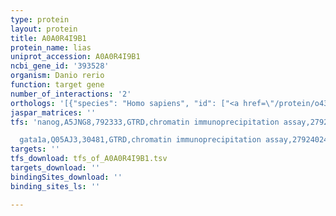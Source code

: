 ```yaml
---
type: protein
layout: protein
title: A0A0R4I9B1
protein_name: lias
uniprot_accession: A0A0R4I9B1
ncbi_gene_id: '393528'
organism: Danio rerio
function: target gene
number_of_interactions: '2'
orthologs: '[{"species": "Homo sapiens", "id": ["<a href=\"/protein/o43766\">O43766</a>"]}, {"species": "Mus musculus", "id": ["<a href=\"/protein/q99m04\">Q99M04</a>"]}, {"species": "Rattus norvegicus", "id": ["<a href=\"/protein/q5xih4\">Q5XIH4</a>"]}, {"species": "Drosophila melanogaster", "id": ["<a href=\"/protein/q7jqw6\">Q7JQW6</a>"]}, {"species": "Caenorhabditis elegans", "id": ["<a href=\"/protein/q21452\">Q21452</a>"]}, {"species": "Saccharomyces cerevisiae", "id": ["<a href=\"/protein/p32875\">P32875</a>"]}]'
jaspar_matrices: ''
tfs: 'nanog,A5JNG8,792333,GTRD,chromatin immunoprecipitation assay,27924024%5Buid%5D,No

  gata1a,Q05AJ3,30481,GTRD,chromatin immunoprecipitation assay,27924024%5Buid%5D,No'
targets: ''
tfs_download: tfs_of_A0A0R4I9B1.tsv
targets_download: ''
bindingSites_download: ''
binding_sites_ls: ''

---
```

